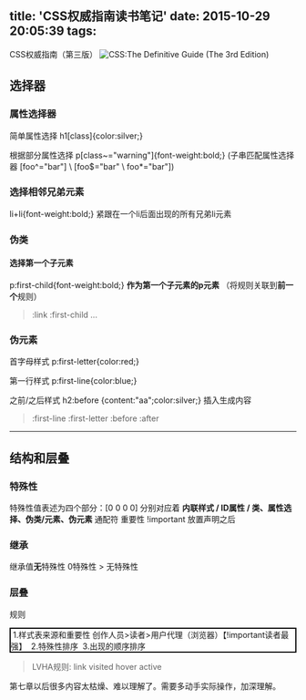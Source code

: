 title: 'CSS权威指南读书笔记'
date: 2015-10-29 20:05:39
tags:
---
CSS权威指南（第三版）
![CSS:The Definitive Guide (The 3rd Edition)](http://img3.douban.com/lpic/s2921314.jpg)

## 选择器
### 属性选择器
简单属性选择	h1[class]{color:silver;}

根据部分属性选择  p[class~="warning"]{font-weight:bold;}
(子串匹配属性选择器 [foo^="bar"] \\ [foo$="bar" \\ foo*="bar"])
<!-- more -->
### 选择相邻兄弟元素
li+li{font-weight:bold;} 紧跟在一个li后面出现的所有兄弟li元素

### 伪类
#### 选择第一个子元素 
p:first-child{font-weight:bold;} **作为第一个子元素的p元素**
（将规则关联到**前一个**规则）
> :link :first-child ...

### 伪元素 
首字母样式 p:first-letter{color:red;}

第一行样式 p:first-line{color:blue;}

之前/之后样式 h2:before {content:"aa";color:silver;} 插入生成内容

>:first-line :first-letter :before :after 

***
## 结构和层叠
### 特殊性
特殊性值表述为四个部分：[0 0 0 0]
分别对应着 **内联样式 / ID属性 / 类、属性选择、伪类/元素、伪元素**
通配符
重要性 !important 放置声明之后

### 继承
继承值**无**特殊性
0特殊性 > 无特殊性

### 层叠
规则
<div style = "border:2px solid black;background:#FFF;">&nbsp;1.样式表来源和重要性 创作人员>读者>用户代理（浏览器）【!important读者最强】
&nbsp;2.特殊性排序
&nbsp;3.出现的顺序排序
</div>

>LVHA规则:  link visited hover active

第七章以后很多内容太枯燥、难以理解了。需要多动手实际操作，加深理解。